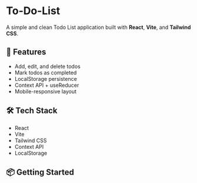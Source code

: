# To-Do-List

A simple and clean Todo List application built with **React**, **Vite**, and **Tailwind CSS**.

## 🚀 Features

- Add, edit, and delete todos
- Mark todos as completed
- LocalStorage persistence
- Context API + useReducer
- Mobile-responsive layout

## 🛠 Tech Stack

- React
- Vite
- Tailwind CSS
- Context API
- LocalStorage

## 📦 Getting Started
